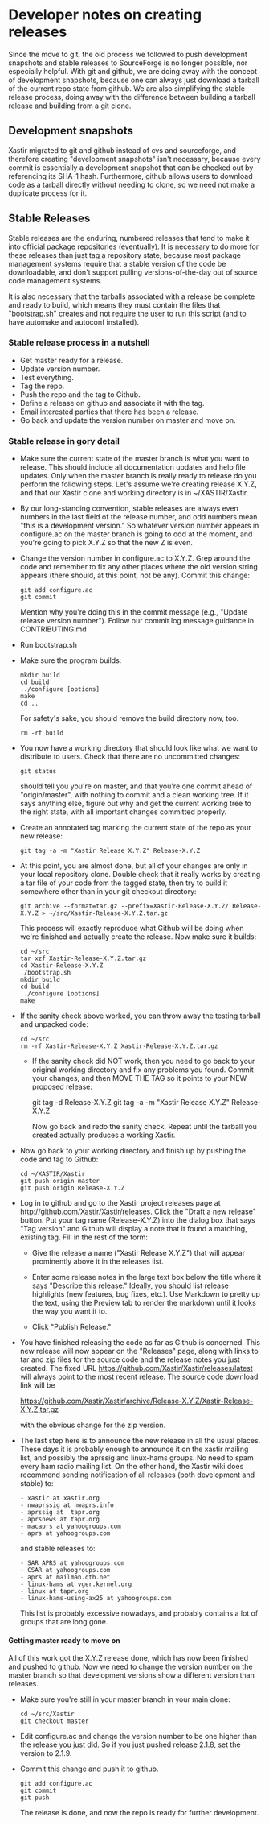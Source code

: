 # Developer notes on creating releases

Since the move to git, the old process we followed to push development
snapshots and stable releases to SourceForge is no longer possible,
nor especially helpful.  With git and github, we are doing away with
the concept of development snapshots, because one can always just
download a tarball of the current repo state from github.  We are also
simplifying the stable release process, doing away with the difference
between building a tarball release and building from a git clone.


## Development snapshots

Xastir migrated to git and github instead of cvs and sourceforge, and
therefore creating "development snapshots" isn't necessary, because
every commit is essentially a development snapshot that can be checked
out by referencing its SHA-1 hash.  Furthermore, github allows users
to download code as a tarball directly without needing to clone, so we
need not make a duplicate process for it.

## Stable Releases

Stable releases are the enduring, numbered releases that tend to make
it into official package repositories (eventually).  It is necessary
to do more for these releases than just tag a repository state,
because most package management systems require that a stable version
of the code be downloadable, and don't support pulling
versions-of-the-day out of source code management systems.

It is also necessary that the tarballs associated with a release be
complete and ready to build, which means they must contain the files
that "bootstrap.sh" creates and not require the user to run this
script (and to have automake and autoconf installed).

### Stable release process in a nutshell

- Get master ready for a release.
- Update version number.
- Test everything.
- Tag the repo.
- Push the repo and the tag to Github.
- Define a release on github and associate it with the tag.
- Email interested parties that there has been a release.
- Go back and update the version number on master and move on.

### Stable release in gory detail

- Make sure the current state of the master branch is what you want to
  release.  This should include all documentation updates and help
  file updates.  Only when the master branch is really ready to
  release do you perform the following steps.  Let's assume we're
  creating release X.Y.Z, and that our Xastir clone and working
  directory is in ~/XASTIR/Xastir.

- By our long-standing convention, stable releases are always even
  numbers in the last field of the release number, and odd numbers
  mean "this is a development version."  So whatever version number
  appears in configure.ac on the master branch is going to odd at the
  moment, and you're going to pick X.Y.Z so that the new Z is even.

- Change the version number in configure.ac to X.Y.Z.  Grep around the
  code and remember to fix any other places where the old version
  string appears (there should, at this point, not be any).  Commit
  this change:

      git add configure.ac
      git commit

  Mention why you're doing this in the commit message (e.g., "Update
  release version number").  Follow our commit log message guidance in
  CONTRIBUTING.md

- Run bootstrap.sh

- Make sure the program builds:

      mkdir build
      cd build
      ../configure [options]
      make
      cd ..

  For safety's sake, you should remove the build directory now, too.

      rm -rf build

- You now have a working directory that should look
  like what we want to distribute to users.  Check that there are no
  uncommitted changes:

      git status

  should tell you you're on master, and that you're one commit ahead
  of "origin/master", with nothing to commit and a clean working tree.
  If it says anything else, figure out why and get the current working
  tree to the right state, with all important changes committed
  properly.

- Create an annotated tag marking the current state of the repo as
  your new release:

      git tag -a -m "Xastir Release X.Y.Z" Release-X.Y.Z

- At this point, you are almost done, but all of your changes are only
  in your local repository clone.  Double check that it really works
  by creating a tar file of your code from the tagged state, then try
  to build it somewhere other than in your git checkout directory:


      git archive --format=tar.gz --prefix=Xastir-Release-X.Y.Z/ Release-X.Y.Z > ~/src/Xastir-Release-X.Y.Z.tar.gz

  This process will exactly reproduce what Github will be doing when
  we're finished and actually create the release.  Now make sure it builds:

      cd ~/src
      tar xzf Xastir-Release-X.Y.Z.tar.gz
      cd Xastir-Release-X.Y.Z
      ./bootstrap.sh
      mkdir build
      cd build
      ../configure [options]
      make

- If the sanity check above worked, you can throw away the testing
  tarball and unpacked code:

      cd ~/src
      rm -rf Xastir-Release-X.Y.Z Xastir-Release-X.Y.Z.tar.gz

  - If the sanity check did NOT work, then you need to go back to
    your original working directory and fix any problems you found.
    Commit your changes, and then MOVE THE TAG so it points to your
    NEW proposed release:

      git tag -d Release-X.Y.Z
      git tag -a -m "Xastir Release X.Y.Z" Release-X.Y.Z

    Now go back and redo the sanity check.  Repeat until the tarball
    you created actually produces a working Xastir.

- Now go back to your working directory and finish up by pushing the
  code and tag to Github:

      cd ~/XASTIR/Xastir
      git push origin master
      git push origin Release-X.Y.Z

- Log in to github and go to the Xastir project releases page at
  http://github.com/Xastir/Xastir/releases.  Click the "Draft a new
  release" button.  Put your tag name (Release-X.Y.Z) into the
  dialog box that says "Tag version" and Github will display a note
  that it found a matching, existing tag.  Fill in the rest of the
  form:

    - Give the release a name ("Xastir Release X.Y.Z") that will
      appear prominently above it in the releases list.

    - Enter some release notes in the large text box below the title
      where it says "Describe this release."  Ideally, you should list
      release highlights (new features, bug fixes, etc.).  Use
      Markdown to pretty up the text, using the Preview tab to render
      the markdown until it looks the way you want it to.

    - Click "Publish Release."


- You have finished releasing the code as far as Github is concerned.
  This new release will now appear on the "Releases" page, along with
  links to tar and zip files for the source code and the release notes
  you just created.  The fixed URL
  https://github.com/Xastir/Xastir/releases/latest will always point
  to the most recent release.  The source code download link will be

    https://github.com/Xastir/Xastir/archive/Release-X.Y.Z/Xastir-Release-X.Y.Z.tar.gz

  with the obvious change for the zip version.

- The last step here is to announce the new release in all the usual
  places.  These days it is probably enough to announce it on the
  xastir mailing list, and possibly the aprssig and linux-hams groups.
  No need to spam every ham radio mailing list.  On the other hand,
  the Xastir wiki does recommend sending notification of all releases
  (both development and stable) to:

      - xastir at xastir.org
      - nwaprssig at nwaprs.info
      - aprssig at  tapr.org
      - aprsnews at tapr.org
      - macaprs at yahoogroups.com
      - aprs at yahoogroups.com

  and stable releases to:

      - SAR_APRS at yahoogroups.com
      - CSAR at yahoogroups.com
      - aprs at mailman.qth.net
      - linux-hams at vger.kernel.org
      - linux at tapr.org
      - linux-hams-using-ax25 at yahoogroups.com

  This list is probably excessive nowadays, and probably contains a
  lot of groups that are long gone.


#### Getting master ready to move on

All of this work got the X.Y.Z release done, which has now been
finished and pushed to github.  Now we need to change the version
number on the master branch so that development versions show a
different version than releases.


- Make sure you're still in your master branch in your main clone:

      cd ~/src/Xastir
      git checkout master


- Edit configure.ac and change the version number to be one higher than the
  release you just did.  So if you just pushed release 2.1.8, set the
  version to 2.1.9.

- Commit this change and push it to github.

      git add configure.ac
      git commit
      git push

  The release is done, and now the repo is ready for further development.

